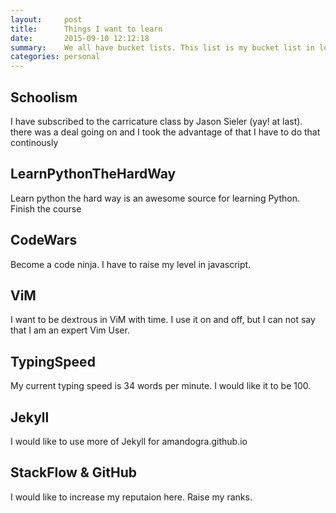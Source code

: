 ```yaml
---
layout:     post
title:      Things I want to learn
date:       2015-09-10 12:12:18
summary:    We all have bucket lists. This list is my bucket list in learning category. There are few things which I have started learning this year. This post is the initial step towards the progress.
categories: personal
---
```


Schoolism
---------
I have subscribed to the carricature class by Jason Sieler (yay! at last). there was a deal going on and I took the advantage of that
I have to do that continously

LearnPythonTheHardWay
--------------------
Learn python the hard way is an awesome source for learning Python. Finish the course

CodeWars
--------
Become a code ninja. I have to raise my level in javascript.

ViM
---
I want to be dextrous in ViM with time. I use it on and off, but I can not say that I am an expert Vim User.

TypingSpeed
----------
My current typing speed is 34 words per minute. I would like it to be 100.

Jekyll
------
I would like to use more of Jekyll for amandogra.github.io

StackFlow & GitHub
------------------
I would like to increase my reputaion here. Raise my ranks.
